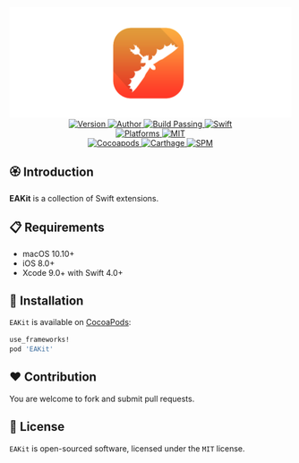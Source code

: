 
<p align="center">
  <img src="./Assets/EAKit.png" alt="EAKit">
  <br/><a href="https://cocoapods.org/pods/EAKit">
  <img alt="Version" src="https://img.shields.io/badge/version-1.3.3-brightgreen.svg">
  <img alt="Author" src="https://img.shields.io/badge/author-Meniny-blue.svg">
  <img alt="Build Passing" src="https://img.shields.io/badge/build-passing-brightgreen.svg">
  <img alt="Swift" src="https://img.shields.io/badge/swift-4.0%2B-orange.svg">
  <br/>
  <img alt="Platforms" src="https://img.shields.io/badge/platform-iOS-lightgrey.svg">
  <img alt="MIT" src="https://img.shields.io/badge/license-MIT-blue.svg">
  <br/>
  <img alt="Cocoapods" src="https://img.shields.io/badge/cocoapods-compatible-brightgreen.svg">
  <img alt="Carthage" src="https://img.shields.io/badge/carthage-working%20on-red.svg">
  <img alt="SPM" src="https://img.shields.io/badge/swift%20package%20manager-compatible-brightgreen.svg">
  </a>
</p>

## 🏵 Introduction

**EAKit** is a collection of Swift extensions.

## 📋 Requirements

- macOS 10.10+
- iOS 8.0+
- Xcode 9.0+ with Swift 4.0+

## 📲 Installation

`EAKit` is available on [CocoaPods](https://cocoapods.org):

```ruby
use_frameworks!
pod 'EAKit'
```

## ❤️ Contribution

You are welcome to fork and submit pull requests.

## 🔖 License

`EAKit` is open-sourced software, licensed under the `MIT` license.
